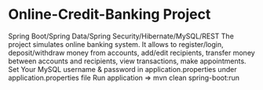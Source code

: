 # Online-Credit-Banking Project
Spring Boot/Spring Data/Spring Security/Hibernate/MySQL/REST
The project simulates online banking system. It allows to register/login, deposit/withdraw money from accounts, add/edit recipients, transfer money between accounts and recipients, view transactions, make appointments.
Set Your MySQL username & password in application.properties
under application.properties file
Run application => mvn clean spring-boot:run
